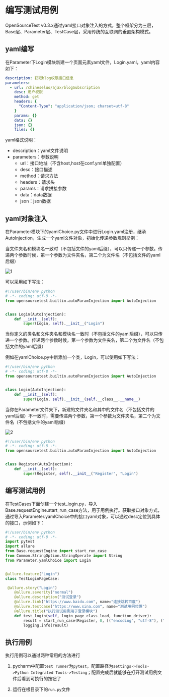 # 编写测试用例

OpenSourceTest v0.3.x通过yaml接口对象注入的方式，整个框架分为三层，Base层、Parameter层、TestCase层，采用传统的互联网的垂直架构模式。



## yaml编写

在Parameter下Login模块新建一个页面元素yaml文件，Login.yaml，yaml内容如下：

~~~yaml
description: 获取blog权限接口信息
parameters:
  - url: /chineseluo/ajax/blogSubscription
    desc: 用户权限
    method: get
    headers: {
      "Content-Type": "application/json; charset=utf-8"
    }
    params: {}
    data: {}
    json: {}
    files: {}
~~~

yaml格式说明：

   - description：yaml文件说明
   - parameters：参数说明
     - url：接口地址（不含host,host在conf.yml单独配置）
     - desc：接口描述
     - method：请求方法
     - headers：请求头
     - params：请求拼接参数
     - data：data数据
     - json：json数据



## yaml对象注入



在Parameter模块下的yamlChoice.py文件中进行Login.yaml注册，继承AutoInjection，生成一个yaml文件对象，初始化传递参数规则举例：

当文件夹名和模块名一致时（不包括文件的yaml后缀），可以只传递一个参数。传递两个参数时候，第一个参数为文件夹名，第二个为文件名（不包括文件的yaml后缀）

![1](../images/testcase/1.png)

可以采用如下写法：

~~~python
#!/user/bin/env python
# -*- coding: utf-8 -*-
from opensourcetest.builtin.autoParamInjection import AutoInjection


class Login(AutoInjection):
    def __init__(self):
        super(Login, self).__init__("Login")
~~~

当你定义的类名和文件夹名和模块名一致时（不包括文件的yaml后缀），可以只传递一个参数。传递两个参数时候，第一个参数为文件夹名，第二个为文件名（不包括文件的yaml后缀）

例如在yamlChoice.py中新添加一个类，Login，可以使用如下写法：

~~~python
#!/user/bin/env python
# -*- coding: utf-8 -*-
from opensourcetest.builtin.autoParamInjection import AutoInjection


class Login(AutoInjection):
    def __init__(self):
        super(Login, self).__init__(self.__class__.__name__)
~~~

当你在Parameter文件夹下，新建的文件夹名和其中的文件名（不包括文件的yaml后缀）不一致时，需要传递两个参数，第一个参数为文件夹名，第二个为文件名（不包括文件的yaml后缀）

![2](../images/testcase/2.png)

~~~python
#!/user/bin/env python
# -*- coding: utf-8 -*-
from opensourcetest.builtin.autoParamInjection import AutoInjection


class Register(AutoInjection):
    def __init__(self):
        super(Register, self).__init__("Register", "Login")
~~~



## 编写测试用例

在TestCases下面创建一个test_login.py，导入Base.requestEngine.start_run_case方法，用于用例执行。获取接口对象方式，通过导入Parameter.yamlChoice中的接口yaml对象，可以通过desc定位到具体的接口，示例如下：

~~~python
#!/user/bin/env python
# -*- coding: utf-8 -*-
import pytest
import allure
from Base.requestEngine import start_run_case
from Common.StringOption.StringOperate import String
from Parameter.yamlChoice import Login


@allure.feature("Login")
class TestLoginPageCase:

 @allure.story("Login")
    @allure.severity("normal")
    @allure.description("测试登录")
    @allure.link("https://www.baidu.com", name="连接跳转百度")
    @allure.testcase("https://www.sina.com", name="测试用例位置")
    @allure.title("执行测试用例用于登录模块")
    def test_login(self, login_page_class_load, function_driver):
        result = start_run_case(Register, 0, [("encoding", "utf-8"), ("status_code", "200")])
        logging.info(result)
~~~



## 执行用例



执行用例可以通过两种常用的方法进行

1. pycharm中配置`test runner`为`pytest`，配置路径为`settings->Tools->Python Integrated Tools->Testing`；配置完成后就能够在打开测试用例文件后看到可执行的按钮了

2. 运行在根目录下的`run.py`文件

